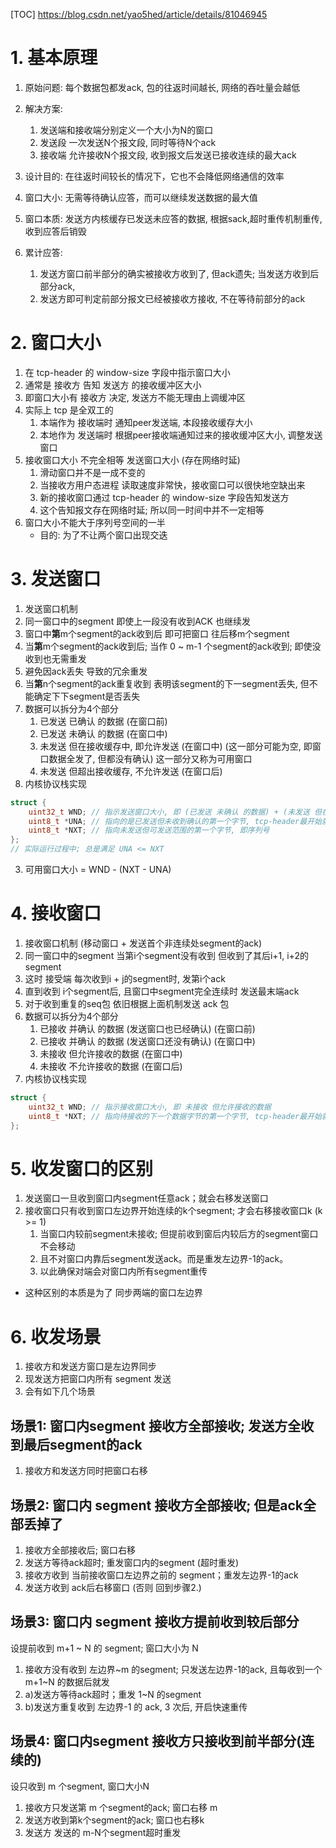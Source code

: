 [TOC]
https://blog.csdn.net/yao5hed/article/details/81046945

# 1. 基本原理
1. 原始问题: 每个数据包都发ack, 包的往返时间越长, 网络的吞吐量会越低
2. 解决方案:
    1. 发送端和接收端分别定义一个大小为N的窗口
    2. 发送段 一次发送N个报文段, 同时等待N个ack
    3. 接收端 允许接收N个报文段, 收到报文后发送已接收连续的最大ack

3. 设计目的: 在往返时间较长的情况下，它也不会降低网络通信的效率
4. 窗口大小: 无需等待确认应答，而可以继续发送数据的最大值
5. 窗口本质: 发送方内核缓存已发送未应答的数据, 根据sack,超时重传机制重传, 收到应答后销毁
6. 累计应答:
    1. 发送方窗口前半部分的确实被接收方收到了, 但ack遗失; 当发送方收到后部分ack, 
    2. 发送方即可判定前部分报文已经被接收方接收, 不在等待前部分的ack

# 2. 窗口大小
1. 在 tcp-header 的 window-size 字段中指示窗口大小
2. 通常是 接收方 告知 发送方 的接收缓冲区大小
3. 即窗口大小有 接收方 决定, 发送方不能无理由上调缓冲区
4. 实际上 tcp 是全双工的
    1. 本端作为 接收端时 通知peer发送端, 本段接收缓存大小
    2. 本地作为 发送端时 根据peer接收端通知过来的接收缓冲区大小, 调整发送窗口 
5. 接收窗口大小 不完全相等 发送窗口大小 (存在网络时延)
    1. 滑动窗口并不是一成不变的
    2. 当接收方用户态进程 读取速度非常快，接收窗口可以很快地空缺出来
    3. 新的接收窗口通过 tcp-header 的 window-size 字段告知发送方
    4. 这个告知报文存在网络时延; 所以同一时间中并不一定相等
6. 窗口大小不能大于序列号空间的一半
    + 目的: 为了不让两个窗口出现交迭

# 3. 发送窗口
1. 发送窗口机制
  1. 同一窗口中的segment 即使上一段没有收到ACK 也继续发
  2. 窗口中**第**m个segment的ack收到后 即可把窗口 往后移m个segment
  3. 当**第**m个segment的ack收到后; 当作 0 ~ m-1 个segment的ack收到; 即使没收到也无需重发
  4. 避免因ack丢失 导致的冗余重发
  5. 当**第**n个segment的ack重复收到 表明该segment的下一segment丢失, 但不能确定下下segment是否丢失
2. 数据可以拆分为4个部分
    1. 已发送 已确认 的数据 (在窗口前)
    2. 已发送 未确认 的数据 (在窗口中)
    3. 未发送 但在接收缓存中, 即允许发送 (在窗口中)
       (这一部分可能为空, 即窗口数据全发了, 但都没有确认)
       这一部分又称为可用窗口
    4. 未发送 但超出接收缓存, 不允许发送 (在窗口后)
2. 内核协议栈实现
```c++
struct {
    uint32_t WND; // 指示发送窗口大小, 即 (已发送 未确认 的数据) + (未发送 但在发送缓存中)
    uint8_t *UNA; // 指向的是已发送但未收到确认的第一个字节, tcp-header最开始就是seq, 所以也指向seq
    uint8_t *NXT; // 指向未发送但可发送范围的第一个字节, 即序列号
};
// 实际运行过程中; 总是满足 UNA <= NXT
```
3. 可用窗口大小 = WND - (NXT - UNA)

# 4. 接收窗口
1. 接收窗口机制 (移动窗口 + 发送首个非连续处segment的ack)
  1. 同一窗口中的segment 当第i个segment没有收到 但收到了其后i+1, i+2的segment
  2. 这时 接受端 每次收到i + j的segment时, 发第i个ack
  3. 直到收到 i个segment后, 且窗口中segment完全连续时 发送最末端ack
  4. 对于收到重复的seq包 依旧根据上面机制发送 ack 包
2. 数据可以拆分为4个部分
    1. 已接收 并确认 的数据 (发送窗口也已经确认) (在窗口前)
    2. 已接收 并确认 的数据 (发送窗口还没有确认) (在窗口中)
    3. 未接收 但允许接收的数据 (在窗口中)
    4. 未接收 不允许接收的数据 (在窗口后)
2. 内核协议栈实现
```c++
struct {
    uint32_t WND; // 指示接收窗口大小, 即 未接收 但允许接收的数据
    uint8_t *NXT; // 指向待接收的下一个数据字节的第一个字节, tcp-header最开始就是seq, 所以也指向seq
};
```

# 5. 收发窗口的区别
1. 发送窗口一旦收到窗口内segment任意ack；就会右移发送窗口
2. 接收窗口只有收到窗口左边界开始连续的k个segment; 才会右移接收窗口k (k >= 1)
    1. 当窗口内较前segment未接收; 但提前收到窗后内较后方的segment窗口不会移动
    2. 且不对窗口内靠后segment发送ack。而是重发左边界-1的ack。
    3. 以此确保对端会对窗口内所有segment重传
+ 这种区别的本质是为了 同步两端的窗口左边界

# 6. 收发场景
1. 接收方和发送方窗口是左边界同步
2. 现发送方把窗口内所有 segment 发送
3. 会有如下几个场景

## 场景1: 窗口内segment 接收方全部接收; 发送方全收到最后segment的ack
1. 接收方和发送方同时把窗口右移

## 场景2: 窗口内 segment 接收方全部接收; 但是ack全部丢掉了
1. 接收方全部接收后; 窗口右移
2. 发送方等待ack超时; 重发窗口内的segment (超时重发)
3. 接收方收到 当前接收窗口左边界之前的 segment；重发左边界-1的ack
4. 发送方收到 ack后右移窗口 (否则 回到步骤2.)

## 场景3: 窗口内 segment 接收方提前收到较后部分
设提前收到 m+1 ~ N 的 segment; 窗口大小为 N
1. 接收方没有收到 左边界~m 的segment; 只发送左边界-1的ack, 且每收到一个 m+1~N 的数据后就发
2. a)发送方等待ack超时；重发 1~N 的segment
3. b)发送方重复收到 左边界-1 的 ack, 3 次后, 开启快速重传

## 场景4: 窗口内segment 接收方只接收到前半部分(连续的)
设只收到 m 个segment, 窗口大小N
1. 接收方只发送第 m 个segment的ack; 窗口右移 m
2. 发送方收到第k个segment的ack; 窗口也右移k
3. 发送方 发送的 m-N个segment超时重发